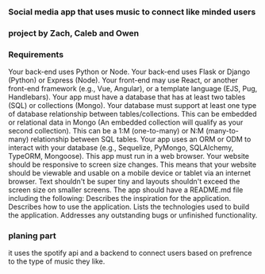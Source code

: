 ### Social media app that uses music to connect like minded users

### project by Zach, Caleb and Owen

### Requirements 

Your back-end uses Python or Node.
Your back-end uses Flask or Django (Python) or Express (Node).
Your front-end may use React, or another front-end framework (e.g., Vue, Angular), or a template language (EJS, Pug, Handlebars).
Your app must have a database that has at least two tables (SQL) or collections (Mongo).
Your database must support at least one type of database relationship between tables/collections.
This can be embedded or relational data in Mongo (An embedded collection will qualify as your second collection).
This can be a 1:M (one-to-many) or N:M (many-to-many) relationship between SQL tables.
Your app uses an ORM or ODM to interact with your database (e.g., Sequelize, PyMongo, SQLAlchemy, TypeORM, Mongoose).
This app must run in a web browser.
Your website should be responsive to screen size changes.
This means that your website should be viewable and usable on a mobile device or tablet via an internet browser. Text shouldn't be super tiny and layouts shouldn't exceed the screen size on smaller screens.
The app should have a README.md file including the following:
Describes the inspiration for the application.
Describes how to use the application.
Lists the technologies used to build the application.
Addresses any outstanding bugs or unfinished functionality.

### planing part

it uses the spotify api and a backend to connect users based on prefrence to the type of music they like.

